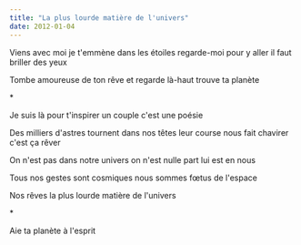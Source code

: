 ```yaml
---
title: "La plus lourde matière de l'univers"
date: 2012-01-04
---
```


Viens avec moi je t'emmène dans les étoiles
regarde-moi pour y aller il faut briller des yeux

Tombe amoureuse de ton rêve
et regarde là-haut trouve ta planète

\*

Je suis là pour t'inspirer
un couple c'est une poésie

Des milliers d'astres tournent dans nos têtes
leur course nous fait chavirer c'est ça rêver

On n'est pas dans notre univers
on n'est nulle part lui est en nous

Tous nos gestes sont cosmiques
nous sommes fœtus de l'espace

Nos rêves
la plus lourde matière de l'univers

\*

Aie ta planète à l'esprit
